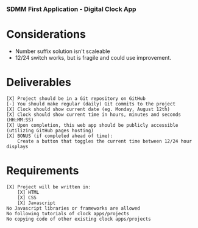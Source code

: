 ### SDMM First Application - Digital Clock App

# Considerations
* Number suffix solution isn't scaleable 
* 12/24 switch works, but is fragile and could use improvement. 

# Deliverables
    [X] Project should be in a Git repository on GitHub
    [-] You should make regular (daily) Git commits to the project
    [X] Clock should show current date (eg. Monday, August 12th)
    [X] Clock should show current time in hours, minutes and seconds (HH:MM:SS)
    [X] Upon completion, this web app should be publicly accessible (utilizing GitHub pages hosting)
    [X] BONUS (if completed ahead of time):
        Create a button that toggles the current time between 12/24 hour displays

# Requirements
    [X] Project will be written in:
        [X] HTML
        [X] CSS
        [X] Javascript
    No Javascript libraries or frameworks are allowed
    No following tutorials of clock apps/projects
    No copying code of other existing clock apps/projects

